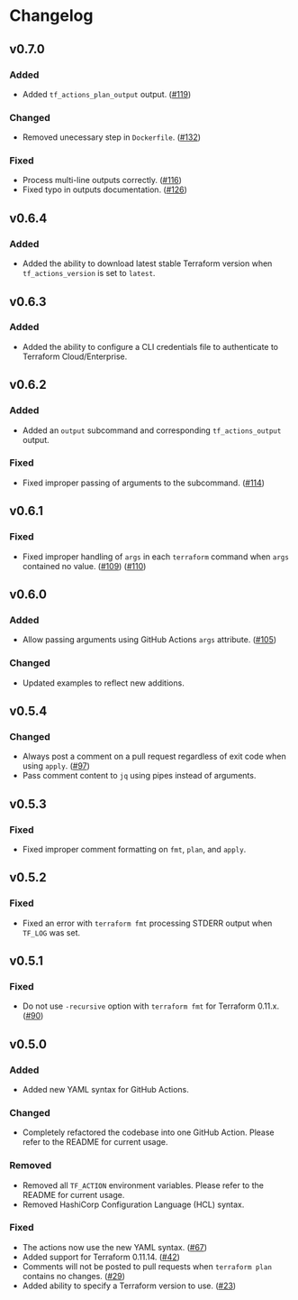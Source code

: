 # Changelog

## v0.7.0

### Added

* Added `tf_actions_plan_output` output. ([#119](https://github.com/hashicorp/terraform-github-actions/pull/119))

### Changed

* Removed unecessary step in `Dockerfile`. ([#132](https://github.com/hashicorp/terraform-github-actions/pull/132))

### Fixed

* Process multi-line outputs correctly. ([#116](https://github.com/hashicorp/terraform-github-actions/pull/116))
* Fixed typo in outputs documentation. ([#126](https://github.com/hashicorp/terraform-github-actions/pull/126))

## v0.6.4

### Added

* Added the ability to download latest stable Terraform version when `tf_actions_version` is set to `latest`.

## v0.6.3

### Added

* Added the ability to configure a CLI credentials file to authenticate to Terraform Cloud/Enterprise.

## v0.6.2

### Added

* Added an `output` subcommand and corresponding `tf_actions_output` output.

### Fixed

* Fixed improper passing of arguments to the subcommand. ([#114](https://github.com/hashicorp/terraform-github-actions/issues/114))

## v0.6.1

### Fixed

* Fixed improper handling of `args` in each `terraform` command when `args` contained no value. ([#109](https://github.com/hashicorp/terraform-github-actions/issues/109)) ([#110](https://github.com/hashicorp/terraform-github-actions/issues/110))

## v0.6.0

### Added

* Allow passing arguments using GitHub Actions `args` attribute. ([#105](https://github.com/hashicorp/terraform-github-actions/issues/105))

### Changed

* Updated examples to reflect new additions.

## v0.5.4

### Changed

* Always post a comment on a pull request regardless of exit code when using `apply`. ([#97](https://github.com/hashicorp/terraform-github-actions/issues/97))
* Pass comment content to `jq` using pipes instead of arguments.

## v0.5.3

### Fixed

* Fixed improper comment formatting on `fmt`, `plan`, and `apply`.

## v0.5.2

### Fixed

* Fixed an error with `terraform fmt` processing STDERR output when `TF_LOG` was set.

## v0.5.1

### Fixed

* Do not use `-recursive` option with `terraform fmt` for Terraform 0.11.x. ([#90](https://github.com/hashicorp/terraform-github-actions/issues/90))

## v0.5.0

### Added

* Added new YAML syntax for GitHub Actions. 

### Changed

* Completely refactored the codebase into one GitHub Action. Please refer to the README for current usage.

### Removed

* Removed all `TF_ACTION` environment variables. Please refer to the README for current usage.
* Removed HashiCorp Configuration Language (HCL) syntax.

### Fixed

* The actions now use the new YAML syntax. ([#67](https://github.com/hashicorp/terraform-github-actions/issues/67))
* Added support for Terraform 0.11.14. ([#42](https://github.com/hashicorp/terraform-github-actions/issues/67))
* Comments will not be posted to pull requests when `terraform plan` contains no changes. ([#29](https://github.com/hashicorp/terraform-github-actions/issues/67))
* Added ability to specify a Terraform version to use. ([#23](https://github.com/hashicorp/terraform-github-actions/issues/67))
